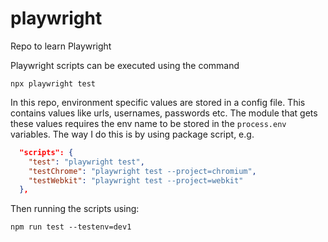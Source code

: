 # playwright
Repo to learn Playwright


Playwright scripts can be executed using the command
```
npx playwright test
```

In this repo, environment specific values are stored in a config file. This contains values like urls, usernames, passwords etc. The module that gets these values requires the env name to be stored in the `process.env` variables. The way I do this is by using package script, e.g.

```json
  "scripts": {
    "test": "playwright test",
    "testChrome": "playwright test --project=chromium",
    "testWebkit": "playwright test --project=webkit"
  },
```

Then running the scripts using:
```
npm run test --testenv=dev1
```

